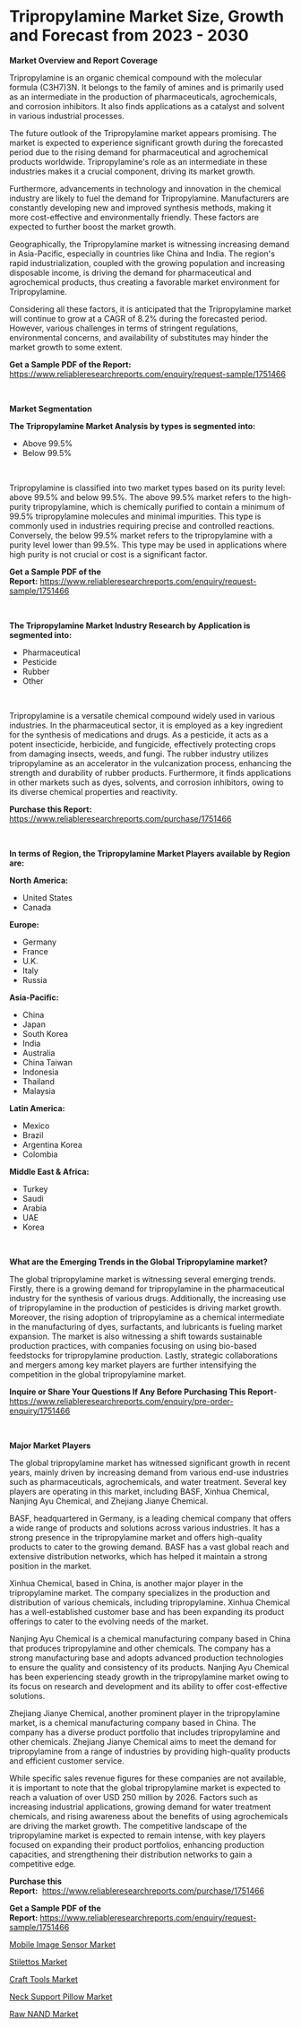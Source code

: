 <p><h1>Tripropylamine Market Size, Growth and Forecast from 2023 - 2030</h1></p><p><strong>Market Overview and Report Coverage</strong></p>
<p><p>Tripropylamine is an organic chemical compound with the molecular formula (C3H7)3N. It belongs to the family of amines and is primarily used as an intermediate in the production of pharmaceuticals, agrochemicals, and corrosion inhibitors. It also finds applications as a catalyst and solvent in various industrial processes.</p><p>The future outlook of the Tripropylamine market appears promising. The market is expected to experience significant growth during the forecasted period due to the rising demand for pharmaceutical and agrochemical products worldwide. Tripropylamine's role as an intermediate in these industries makes it a crucial component, driving its market growth.</p><p>Furthermore, advancements in technology and innovation in the chemical industry are likely to fuel the demand for Tripropylamine. Manufacturers are constantly developing new and improved synthesis methods, making it more cost-effective and environmentally friendly. These factors are expected to further boost the market growth.</p><p>Geographically, the Tripropylamine market is witnessing increasing demand in Asia-Pacific, especially in countries like China and India. The region's rapid industrialization, coupled with the growing population and increasing disposable income, is driving the demand for pharmaceutical and agrochemical products, thus creating a favorable market environment for Tripropylamine.</p><p>Considering all these factors, it is anticipated that the Tripropylamine market will continue to grow at a CAGR of 8.2% during the forecasted period. However, various challenges in terms of stringent regulations, environmental concerns, and availability of substitutes may hinder the market growth to some extent.</p></p>
<p><strong>Get a Sample PDF of the Report:</strong> <a href="https://www.reliableresearchreports.com/enquiry/request-sample/1751466">https://www.reliableresearchreports.com/enquiry/request-sample/1751466</a></p>
<p>&nbsp;</p>
<p><strong>Market Segmentation</strong></p>
<p><strong>The Tripropylamine Market Analysis by types is segmented into:</strong></p>
<p><ul><li>Above 99.5%</li><li>Below 99.5%</li></ul></p>
<p>&nbsp;</p>
<p><p>Tripropylamine is classified into two market types based on its purity level: above 99.5% and below 99.5%. The above 99.5% market refers to the high-purity tripropylamine, which is chemically purified to contain a minimum of 99.5% tripropylamine molecules and minimal impurities. This type is commonly used in industries requiring precise and controlled reactions. Conversely, the below 99.5% market refers to the tripropylamine with a purity level lower than 99.5%. This type may be used in applications where high purity is not crucial or cost is a significant factor.</p></p>
<p><strong>Get a Sample PDF of the Report:</strong>&nbsp;<a href="https://www.reliableresearchreports.com/enquiry/request-sample/1751466">https://www.reliableresearchreports.com/enquiry/request-sample/1751466</a></p>
<p>&nbsp;</p>
<p><strong>The Tripropylamine Market Industry Research by Application is segmented into:</strong></p>
<p><ul><li>Pharmaceutical</li><li>Pesticide</li><li>Rubber</li><li>Other</li></ul></p>
<p>&nbsp;</p>
<p><p>Tripropylamine is a versatile chemical compound widely used in various industries. In the pharmaceutical sector, it is employed as a key ingredient for the synthesis of medications and drugs. As a pesticide, it acts as a potent insecticide, herbicide, and fungicide, effectively protecting crops from damaging insects, weeds, and fungi. The rubber industry utilizes tripropylamine as an accelerator in the vulcanization process, enhancing the strength and durability of rubber products. Furthermore, it finds applications in other markets such as dyes, solvents, and corrosion inhibitors, owing to its diverse chemical properties and reactivity.</p></p>
<p><strong>Purchase this Report:</strong>&nbsp; <a href="https://www.reliableresearchreports.com/purchase/1751466">https://www.reliableresearchreports.com/purchase/1751466</a></p>
<p>&nbsp;</p>
<p><strong>In terms of Region, the Tripropylamine Market Players available by Region are:</strong></p>
<p>
    <p> <strong> North America: </strong>
        <ul>
            <li>United States</li>
            <li>Canada</li>
        </ul>
        </p> 
    <p> <strong> Europe: </strong>
        <ul>
            <li>Germany</li>
            <li>France</li>
            <li>U.K.</li>
            <li>Italy</li>
            <li>Russia</li>
        </ul>
        </p> 
    <p> <strong> Asia-Pacific: </strong>
        <ul>
            <li>China</li>
            <li>Japan</li>
            <li>South Korea</li>
            <li>India</li>
            <li>Australia</li>
            <li>China Taiwan</li>
            <li>Indonesia</li>
            <li>Thailand</li>
            <li>Malaysia</li>
        </ul>
        </p> 
    <p> <strong> Latin America: </strong>
        <ul>
            <li>Mexico</li>
            <li>Brazil</li>
            <li>Argentina Korea</li>
            <li>Colombia</li>
        </ul>
        </p> 
    <p> <strong> Middle East & Africa: </strong>
        <ul>
            <li>Turkey</li>
            <li>Saudi</li>
            <li>Arabia</li>
            <li>UAE</li>
            <li>Korea</li>
        </ul>
    </p>
    </p>
<p>&nbsp;</p>
<p><strong>What are the Emerging Trends in the Global Tripropylamine market?</strong></p>
<p><p>The global tripropylamine market is witnessing several emerging trends. Firstly, there is a growing demand for tripropylamine in the pharmaceutical industry for the synthesis of various drugs. Additionally, the increasing use of tripropylamine in the production of pesticides is driving market growth. Moreover, the rising adoption of tripropylamine as a chemical intermediate in the manufacturing of dyes, surfactants, and lubricants is fueling market expansion. The market is also witnessing a shift towards sustainable production practices, with companies focusing on using bio-based feedstocks for tripropylamine production. Lastly, strategic collaborations and mergers among key market players are further intensifying the competition in the global tripropylamine market.</p></p>
<p><strong>Inquire or Share Your Questions If Any Before Purchasing This Report</strong>- <a href="https://www.reliableresearchreports.com/enquiry/pre-order-enquiry/1751466">https://www.reliableresearchreports.com/enquiry/pre-order-enquiry/1751466</a></p>
<p>&nbsp;</p>
<p><strong>Major Market Players</strong></p>
<p><p>The global tripropylamine market has witnessed significant growth in recent years, mainly driven by increasing demand from various end-use industries such as pharmaceuticals, agrochemicals, and water treatment. Several key players are operating in this market, including BASF, Xinhua Chemical, Nanjing Ayu Chemical, and Zhejiang Jianye Chemical.</p><p>BASF, headquartered in Germany, is a leading chemical company that offers a wide range of products and solutions across various industries. It has a strong presence in the tripropylamine market and offers high-quality products to cater to the growing demand. BASF has a vast global reach and extensive distribution networks, which has helped it maintain a strong position in the market.</p><p>Xinhua Chemical, based in China, is another major player in the tripropylamine market. The company specializes in the production and distribution of various chemicals, including tripropylamine. Xinhua Chemical has a well-established customer base and has been expanding its product offerings to cater to the evolving needs of the market.</p><p>Nanjing Ayu Chemical is a chemical manufacturing company based in China that produces tripropylamine and other chemicals. The company has a strong manufacturing base and adopts advanced production technologies to ensure the quality and consistency of its products. Nanjing Ayu Chemical has been experiencing steady growth in the tripropylamine market owing to its focus on research and development and its ability to offer cost-effective solutions.</p><p>Zhejiang Jianye Chemical, another prominent player in the tripropylamine market, is a chemical manufacturing company based in China. The company has a diverse product portfolio that includes tripropylamine and other chemicals. Zhejiang Jianye Chemical aims to meet the demand for tripropylamine from a range of industries by providing high-quality products and efficient customer service.</p><p>While specific sales revenue figures for these companies are not available, it is important to note that the global tripropylamine market is expected to reach a valuation of over USD 250 million by 2026. Factors such as increasing industrial applications, growing demand for water treatment chemicals, and rising awareness about the benefits of using agrochemicals are driving the market growth. The competitive landscape of the tripropylamine market is expected to remain intense, with key players focused on expanding their product portfolios, enhancing production capacities, and strengthening their distribution networks to gain a competitive edge.</p></p>
<p><strong>Purchase this Report:</strong>&nbsp;&nbsp;<a href="https://www.reliableresearchreports.com/purchase/1751466">https://www.reliableresearchreports.com/purchase/1751466</a></p>
<p></p>
<p><strong>Get a Sample PDF of the Report:</strong>&nbsp;<a href="https://www.reliableresearchreports.com/enquiry/request-sample/1751466">https://www.reliableresearchreports.com/enquiry/request-sample/1751466</a></p>
<p><p><a href="https://medium.com/@melt.scale.beast/mobile-image-sensor-market-size-reveals-the-best-marketing-channels-in-global-industry-0e661fbec9e3">Mobile Image Sensor Market</a></p><p><a href="https://medium.com/@kaelapaucek/stilettos-market-trends-forecast-and-competitive-analysis-to-2030-2cf13df83d96">Stilettos Market</a></p><p><a href="https://medium.com/@enostillman2023/craft-tools-market-trends-forecast-and-competitive-analysis-to-2030-b26c4554bfdb">Craft Tools Market</a></p><p><a href="https://medium.com/@leonorhaley2009/decoding-neck-support-pillow-market-metrics-market-share-trends-and-growth-patterns-6a2c175b54c5">Neck Support Pillow Market</a></p><p><a href="https://medium.com/@earn.only.flood/raw-nand-market-analysis-its-cagr-market-segmentation-and-global-industry-overview-4f3bc1483b4a">Raw NAND Market</a></p></p>